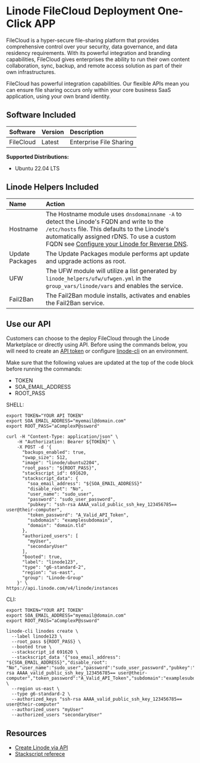 # Linode FileCloud Deployment One-Click APP

FileCloud is a hyper-secure file-sharing platform that provides comprehensive control over your security, data governance, and data residency requirements.
With its powerful integration and branding capabilities, FileCloud gives enterprises the ability to run their own content collaboration, sync, backup, and remote access solution as part of their own infrastructures.

FileCloud has powerful integration capabilities. Our flexible APIs mean you can ensure file sharing occurs only within your core business SaaS application, using your own brand identity.


## Software Included

| Software  | Version   | Description   |
| :---      | :----     | :---          |
| FileCloud   | Latest    | Enterprise File Sharing |


**Supported Distributions:**

- Ubuntu 22.04 LTS

## Linode Helpers Included

| Name  | Action  |
| :---  | :---    |
| Hostname   | The Hostname module uses `dnsdomainname -A` to detect the Linode's FQDN and write to the `/etc/hosts` file. This defaults to the Linode's automatically assigned rDNS. To use a custom FQDN see [Configure your Linode for Reverse DNS](https://www.linode.com/docs/guides/configure-your-linode-for-reverse-dns/).  |
| Update Packages   | The Update Packages module performs apt update and upgrade actions as root.  |
| UFW   | The UFW module will utilize a list generated by `linode_helpers/ufw/ufwgen.yml` in the `group_vars/linode/vars` and enables the service.  |
| Fail2Ban   | The Fail2Ban module installs, activates and enables the Fail2Ban service.  |

## Use our API

Customers can choose to the deploy FileCloud through the Linode Marketplace or directly using API. Before using the commands below, you will need to create an [API token](https://www.linode.com/docs/products/tools/linode-api/get-started/#create-an-api-token) or configure [linode-cli](https://www.linode.com/products/cli/) on an environment.

Make sure that the following values are updated at the top of the code block before running the commands:
- TOKEN
- SOA_EMAIL_ADDRESS
- ROOT_PASS

SHELL:
```
export TOKEN="YOUR API TOKEN"
export SOA_EMAIL_ADDRESS="myemail@domain.com"
export ROOT_PASS="aComplexP@ssword"

curl -H "Content-Type: application/json" \
    -H "Authorization: Bearer ${TOKEN}" \
    -X POST -d '{
      "backups_enabled": true,
      "swap_size": 512,
      "image": "linode/ubuntu2204",
      "root_pass": "${ROOT_PASS}",
      "stackscript_id": 691620,
      "stackscript_data": {
        "soa_email_address": "${SOA_EMAIL_ADDRESS}"
        "disable_root": "No",
        "user_name": "sudo_user",
        "password": "sudo_user_password",
        "pubkey": "ssh-rsa AAAA_valid_public_ssh_key_123456785== user@their-computer",
        "token_password": "A_Valid_API_Token",
        "subdomain": "examplesubdomain",
        "domain": "domain.tld"
      },
      "authorized_users": [
        "myUser",
        "secondaryUser"
      ],
      "booted": true,
      "label": "linode123",
      "type": "g6-standard-2",
      "region": "us-east",
      "group": "Linode-Group"
    }' \
https://api.linode.com/v4/linode/instances
```

CLI:
```
export TOKEN="YOUR API TOKEN"
export SOA_EMAIL_ADDRESS="myemail@domain.com"
export ROOT_PASS="aComplexP@ssword"

linode-cli linodes create \
  --label linode123 \
  --root_pass ${ROOT_PASS} \
  --booted true \
  --stackscript_id 691620 \
  --stackscript_data '{"soa_email_address": "${SOA_EMAIL_ADDRESS}","disable_root": "No","user_name":"sudo_user","password":"sudo_user_password","pubkey":"ssh-rsa AAAA_valid_public_ssh_key_123456785== user@their-computer","token_password":"A_Valid_API_Token","subdomain":"examplesubdomain","domain":"domain.tld"}' \
  --region us-east \
  --type g6-standard-2 \
  --authorized_keys "ssh-rsa AAAA_valid_public_ssh_key_123456785== user@their-computer"
  --authorized_users "myUser"
  --authorized_users "secondaryUser"
```

## Resources

- [Create Linode via API](https://www.linode.com/docs/api/linode-instances/#linode-create)
- [Stackscript referece](https://www.linode.com/docs/guides/writing-scripts-for-use-with-linode-stackscripts-a-tutorial/#user-defined-fields-udfs)

